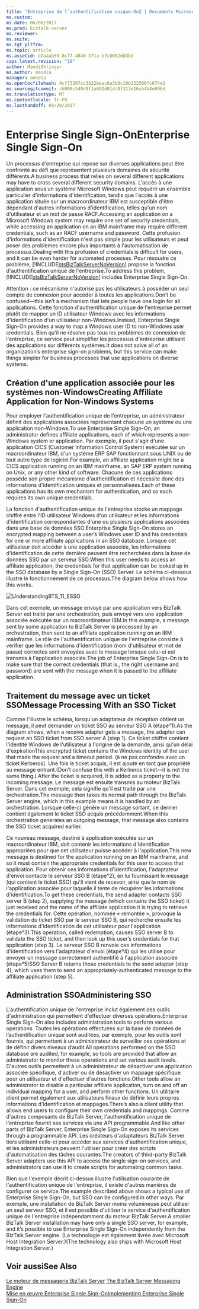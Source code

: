 ```yaml
---
title: "Entreprise de l’authentification unique-On2 | Documents Microsoft"
ms.custom: 
ms.date: 06/08/2017
ms.prod: biztalk-server
ms.reviewer: 
ms.suite: 
ms.tgt_pltfrm: 
ms.topic: article
ms.assetid: d2aaab59-8cf7-4848-b71a-e7c8682dd3bd
caps.latest.revision: "10"
author: MandiOhlinger
ms.author: mandia
manager: anneta
ms.openlocfilehash: 4cf73307cc3b22beec8a3b8c10b232506fc674e1
ms.sourcegitcommit: cb908c540d8f1a692d01dc8f313e16cb4b4e696d
ms.translationtype: MT
ms.contentlocale: fr-FR
ms.lasthandoff: 09/20/2017
---
```

# <a name="enterprise-single-sign-on"></a><span data-ttu-id="03736-102">Enterprise Single Sign-On</span><span class="sxs-lookup"><span data-stu-id="03736-102">Enterprise Single Sign-On</span></span>
<span data-ttu-id="03736-103">Un processus d'entreprise qui repose sur diverses applications peut être confronté au défi que représentent plusieurs domaines de sécurité différents.</span><span class="sxs-lookup"><span data-stu-id="03736-103">A business process that relies on several different applications may have to cross several different security domains.</span></span> <span data-ttu-id="03736-104">L'accès à une application sous un système Microsoft Windows peut requérir un ensemble particulier d'informations d'identification, tandis que l'accès à une application située sur un macroordinateur IBM est susceptible d'être dépendant d'autres informations d'identification, telles qu'un nom d'utilisateur et un mot de passe RACF.</span><span class="sxs-lookup"><span data-stu-id="03736-104">Accessing an application on a Microsoft Windows system may require one set of security credentials, while accessing an application on an IBM mainframe may require different credentials, such as an RACF username and password.</span></span> <span data-ttu-id="03736-105">Cette profusion d'informations d'identification n'est pas simple pour les utilisateurs et peut poser des problèmes encore plus importants à l'automatisation de processus.</span><span class="sxs-lookup"><span data-stu-id="03736-105">Dealing with this profusion of credentials is difficult for users, and it can be even harder for automated processes.</span></span> <span data-ttu-id="03736-106">Pour résoudre ce problème, [!INCLUDE[btsBizTalkServerNoVersion](../includes/btsbiztalkservernoversion-md.md)] propose la fonction d'authentification unique de l'entreprise.</span><span class="sxs-lookup"><span data-stu-id="03736-106">To address this problem, [!INCLUDE[btsBizTalkServerNoVersion](../includes/btsbiztalkservernoversion-md.md)] includes Enterprise Single Sign-On.</span></span>  
  
 <span data-ttu-id="03736-107">Attention : ce mécanisme n'autorise pas les utilisateurs à posséder un seul compte de connexion pour accéder à toutes les applications.</span><span class="sxs-lookup"><span data-stu-id="03736-107">Don’t be confused—this isn’t a mechanism that lets people have one login for all applications.</span></span> <span data-ttu-id="03736-108">Cette fonction d'authentification unique de l'entreprise permet plutôt de mapper un ID utilisateur Windows avec les informations d'identification d'un utilisateur non-Windows.</span><span class="sxs-lookup"><span data-stu-id="03736-108">Instead, Enterprise Single Sign-On provides a way to map a Windows user ID to non-Windows user credentials.</span></span> <span data-ttu-id="03736-109">Bien qu'il ne résolve pas tous les problèmes de connexion de l'entreprise, ce service peut simplifier les processus d'entreprise utilisant des applications sur différents systèmes.</span><span class="sxs-lookup"><span data-stu-id="03736-109">It does not solve all of an organization’s enterprise sign-on problems, but this service can make things simpler for business processes that use applications on diverse systems.</span></span>  
  
## <a name="creating-affiliate-application-for-non-windows-systems"></a><span data-ttu-id="03736-110">Création d'une application associée pour les systèmes non-Windows</span><span class="sxs-lookup"><span data-stu-id="03736-110">Creating Affiliate Application for Non-Windows Systems</span></span>  
 <span data-ttu-id="03736-111">Pour employer l'authentification unique de l'entreprise, un administrateur définit des applications associées représentant chacune un système ou une application non-Windows.</span><span class="sxs-lookup"><span data-stu-id="03736-111">To use Enterprise Single Sign-On, an administrator defines affiliate applications, each of which represents a non-Windows system or application.</span></span> <span data-ttu-id="03736-112">Par exemple, il peut s'agir d'une application CICS (Customer Information Control System) exécutée sur un macroordinateur IBM, d'un système ERP SAP fonctionnant sous UNIX ou de tout autre type de logiciel.</span><span class="sxs-lookup"><span data-stu-id="03736-112">For example, an affiliate application might be a CICS application running on an IBM mainframe, an SAP ERP system running on Unix, or any other kind of software.</span></span> <span data-ttu-id="03736-113">Chacune de ces applications possède son propre mécanisme d'authentification et nécessite donc des informations d'identification uniques et personnalisées.</span><span class="sxs-lookup"><span data-stu-id="03736-113">Each of these applications has its own mechanism for authentication, and so each requires its own unique credentials.</span></span>  
  
 <span data-ttu-id="03736-114">La fonction d'authentification unique de l'entreprise stocke un mappage chiffré entre l'ID utilisateur Windows d'un utilisateur et les informations d'identification correspondantes d'une ou plusieurs applications associées dans une base de données SSO.</span><span class="sxs-lookup"><span data-stu-id="03736-114">Enterprise Single Sign-On stores an encrypted mapping between a user’s Windows user ID and his credentials for one or more affiliate applications in an SSO database.</span></span> <span data-ttu-id="03736-115">Lorsque cet utilisateur doit accéder à une application associée, les informations d'identification de cette dernière peuvent être recherchées dans la base de données SSO par un serveur SSO.</span><span class="sxs-lookup"><span data-stu-id="03736-115">When this user needs to access an affiliate application, the credentials for that application can be looked up in the SSO database by a Single Sign-On (SSO) Server.</span></span> <span data-ttu-id="03736-116">Le schéma ci-dessous illustre le fonctionnement de ce processus.</span><span class="sxs-lookup"><span data-stu-id="03736-116">The diagram below shows how this works.</span></span>  
  
 ![](../core/media/understandingbts-11-esso.gif "UnderstandingBTS_11_ESSO")  
  
 <span data-ttu-id="03736-117">Dans cet exemple, un message envoyé par une application vers BizTalk Server est traité par une orchestration, puis envoyé vers une application associée exécutée sur un macroordinateur IBM.</span><span class="sxs-lookup"><span data-stu-id="03736-117">In this example, a message sent by some application to BizTalk Server is processed by an orchestration, then sent to an affiliate application running on an IBM mainframe.</span></span> <span data-ttu-id="03736-118">Le rôle de l'authentification unique de l'entreprise consiste à vérifier que les informations d'identification (nom d'utilisateur et mot de passe) correctes sont envoyées avec le message lorsque celui-ci est transmis à l'application associée.</span><span class="sxs-lookup"><span data-stu-id="03736-118">The job of Enterprise Single Sign-On is to make sure that the correct credentials (that is., the right username and password) are sent with the message when it is passed to the affiliate application.</span></span>  
  
## <a name="message-processing-with-an-sso-ticket"></a><span data-ttu-id="03736-119">Traitement du message avec un ticket SSO</span><span class="sxs-lookup"><span data-stu-id="03736-119">Message Processing With an SSO Ticket</span></span>  
 <span data-ttu-id="03736-120">Comme l'illustre le schéma, lorsqu'un adaptateur de réception obtient un message, il peut demander un ticket SSO au serveur SSO A (étape°1).</span><span class="sxs-lookup"><span data-stu-id="03736-120">As the diagram shows, when a receive adapter gets a message, the adapter can request an SSO ticket from SSO server A (step 1).</span></span> <span data-ttu-id="03736-121">Ce ticket chiffré contient l'identité Windows de l'utilisateur à l'origine de la demande, ainsi qu'un délai d'expiration</span><span class="sxs-lookup"><span data-stu-id="03736-121">This encrypted ticket contains the Windows identity of the user that made the request and a timeout period.</span></span> <span data-ttu-id="03736-122">(à ne pas confondre avec un ticket Kerberos). Une fois le ticket acquis, il est ajouté en tant que propriété au message entrant.</span><span class="sxs-lookup"><span data-stu-id="03736-122">(Don’t confuse this with a Kerberos ticket—it is not the same thing.) After the ticket is acquired, it is added as a property to the incoming message.</span></span> <span data-ttu-id="03736-123">Le message est ensuite transmis au moteur BizTalk Server. Dans cet exemple, cela signifie qu'il est traité par une orchestration.</span><span class="sxs-lookup"><span data-stu-id="03736-123">The message then takes its normal path through the BizTalk Server engine, which in this example means it is handled by an orchestration.</span></span> <span data-ttu-id="03736-124">Lorsque celle-ci génère un message sortant, ce dernier contient également le ticket SSO acquis précédemment.</span><span class="sxs-lookup"><span data-stu-id="03736-124">When this orchestration generates an outgoing message, that message also contains the SSO ticket acquired earlier.</span></span>  
  
 <span data-ttu-id="03736-125">Ce nouveau message, destiné à application exécutée sur un macroordinateur IBM, doit contenir les informations d'identification appropriées pour que cet utilisateur puisse accéder à l'application.</span><span class="sxs-lookup"><span data-stu-id="03736-125">This new message is destined for the application running on an IBM mainframe, and so it must contain the appropriate credentials for this user to access that application.</span></span> <span data-ttu-id="03736-126">Pour obtenir ces informations d'identification, l'adaptateur d'envoi contacte le serveur SSO B (étape°2), en lui fournissant le message (qui contient le ticket SSO) qu'il vient de recevoir, ainsi que le nom de l'application associée pour laquelle il tente de récupérer les informations d'identification.</span><span class="sxs-lookup"><span data-stu-id="03736-126">To get these credentials, the send adapter contacts SSO server B (step 2), supplying the message (which contains the SSO ticket) it just received and the name of the affiliate application it is trying to retrieve the credentials for.</span></span> <span data-ttu-id="03736-127">Cette opération, nommée « remontée », provoque la validation du ticket SSO par le serveur SSO B, qui recherche ensuite les informations d'identification de cet utilisateur pour l'application (étape°3).</span><span class="sxs-lookup"><span data-stu-id="03736-127">This operation, called redemption, causes SSO server B to validate the SSO ticket, and then look up this user’s credentials for that application (step 3).</span></span> <span data-ttu-id="03736-128">Le serveur SSO B renvoie ces informations d'identification vers l'adaptateur d'envoi (étape°4) qui les utilise pour envoyer un message correctement authentifié à l'application associée (étape°5)</span><span class="sxs-lookup"><span data-stu-id="03736-128">SSO Server B returns those credentials to the send adapter (step 4), which uses them to send an appropriately-authenticated message to the affiliate application (step 5).</span></span>  
  
## <a name="administering-sso"></a><span data-ttu-id="03736-129">Administration SSO</span><span class="sxs-lookup"><span data-stu-id="03736-129">Administering SSO</span></span>  
 <span data-ttu-id="03736-130">L'authentification unique de l'entreprise inclut également des outils d'administration qui permettent d'effectuer diverses opérations.</span><span class="sxs-lookup"><span data-stu-id="03736-130">Enterprise Single Sign-On also includes administration tools to perform various operations.</span></span> <span data-ttu-id="03736-131">Toutes les opérations effectuées sur la base de données de l’authentification unique sont auditées, par exemple, pour les outils sont fournis, qui permettent à un administrateur de surveiller ces opérations et de définir divers niveaux d’audit.</span><span class="sxs-lookup"><span data-stu-id="03736-131">All operations performed on the SSO database are audited, for example, so tools are provided that allow an administrator to monitor these operations and set various audit levels.</span></span> <span data-ttu-id="03736-132">D'autres outils permettent à un administrateur de désactiver une application associée spécifique, d'activer ou de désactiver un mappage spécifique pour un utilisateur et d'effectuer d'autres fonctions.</span><span class="sxs-lookup"><span data-stu-id="03736-132">Other tools allow an administrator to disable a particular affiliate application, turn on and off an individual mapping for a user, and perform other functions.</span></span> <span data-ttu-id="03736-133">Un utilitaire client permet également aux utilisateurs finaux de définir leurs propres informations d'identification et mappages.</span><span class="sxs-lookup"><span data-stu-id="03736-133">There’s also a client utility that allows end users to configure their own credentials and mappings.</span></span> <span data-ttu-id="03736-134">Comme d'autres composants de BizTalk Server, l'authentification unique de l'entreprise fournit ses services via une API programmable.</span><span class="sxs-lookup"><span data-stu-id="03736-134">And like other parts of BizTalk Server, Enterprise Single Sign-On exposes its services through a programmable API.</span></span> <span data-ttu-id="03736-135">Les créateurs d'adaptateurs BizTalk Server tiers utilisent celle-ci pour accéder aux services d'authentification unique, et les administrateurs peuvent l'utiliser pour créer des scripts d'automatisation des tâches courantes.</span><span class="sxs-lookup"><span data-stu-id="03736-135">The creators of third-party BizTalk Server adapters use this API to access the single sign-on services, and administrators can use it to create scripts for automating common tasks.</span></span>  
  
 <span data-ttu-id="03736-136">Bien que l'exemple décrit ci-dessus illustre l'utilisation courante de l'authentification unique de l'entreprise, il existe d'autres manières de configurer ce service.</span><span class="sxs-lookup"><span data-stu-id="03736-136">The example described above shows a typical use of Enterprise Single Sign-On, but SSO can be configured in other ways.</span></span> <span data-ttu-id="03736-137">Par exemple, une installation de BizTalk Server moins volumineuse peut utiliser un seul serveur SSO, et il est possible d'utiliser le service d'authentification unique de l'entreprise indépendamment du moteur BizTalk Server.</span><span class="sxs-lookup"><span data-stu-id="03736-137">A smaller BizTalk Server installation may have only a single SSO server, for example, and it’s possible to use Enterprise Single Sign-On independently from the BizTalk Server engine.</span></span> <span data-ttu-id="03736-138">(La technologie est également livrée avec Microsoft Host Integration Server.)</span><span class="sxs-lookup"><span data-stu-id="03736-138">(The technology also ships with Microsoft Host Integration Server.)</span></span>  
  
## <a name="see-also"></a><span data-ttu-id="03736-139">Voir aussi</span><span class="sxs-lookup"><span data-stu-id="03736-139">See Also</span></span>  
 <span data-ttu-id="03736-140">[Le moteur de messagerie BizTalk Server](../core/the-biztalk-server-messaging-engine.md) </span><span class="sxs-lookup"><span data-stu-id="03736-140">[The BizTalk Server Messaging Engine](../core/the-biztalk-server-messaging-engine.md) </span></span>  
 [<span data-ttu-id="03736-141">Mise en œuvre Enterprise Single Sign-On</span><span class="sxs-lookup"><span data-stu-id="03736-141">Implementing Enterprise Single Sign-On</span></span>](../core/implementing-enterprise-single-sign-on.md)